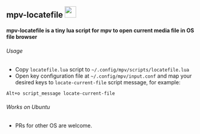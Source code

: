 ## mpv-locatefile <img src="https://cloud.githubusercontent.com/assets/8236909/9288343/8b64fb36-434a-11e5-980c-bd2cf67cb0a2.jpg" width="30">
#### mpv-locatefile is a tiny lua script for mpv to open current media file in OS file browser

###### Usage
* Copy `locatefile.lua` script to `~/.config/mpv/scripts/locatefile.lua`
* Open key configuration file at `~/.config/mpv/input.conf` and map your desired keys to `locate-current-file` script message, for example:
```    
Alt+o script_message locate-current-file
```
###### Works on Ubuntu
* PRs for other OS are welcome.
